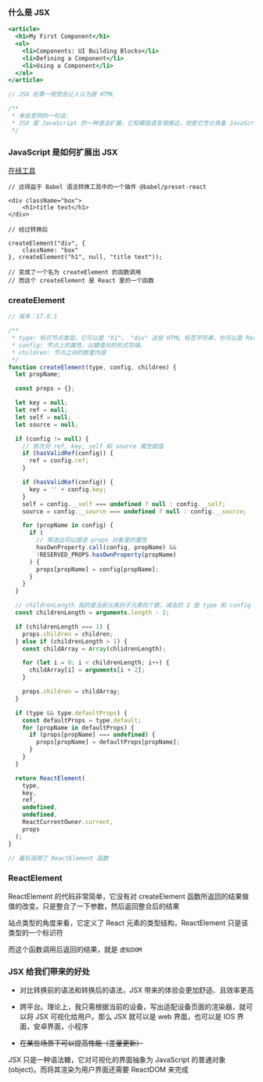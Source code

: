 ### 什么是 JSX

```jsx
<article>
  <h1>My First Component</h1>
  <ol>
    <li>Components: UI Building Blocks</li>
    <li>Defining a Component</li>
    <li>Using a Component</li>
  </ol>
</article>

// JSX 在第一视觉会让人认为是 HTML

/**
 * 来自官网的一句话:
 * JSX 是 JavaScript 的一种语法扩展，它和模版语言很接近，但是它充分具备 JavaScript 的能力
 */
```

### JavaScript 是如何扩展出 JSX

[在线工具](https://www.babeljs.cn/repl#?browsers=defaults%2C%20not%20ie%2011%2C%20not%20ie_mob%2011&build=&builtIns=false&corejs=3.6&spec=false&loose=false&code_lz=Q&debug=false&forceAllTransforms=false&shippedProposals=false&circleciRepo=&evaluate=false&fileSize=false&timeTravel=false&sourceType=module&lineWrap=true&presets=env%2Creact%2Cstage-2&prettier=false&targets=&version=7.17.2&externalPlugins=&assumptions=%7B%7D)

```
// 这得益于 Babel 语法转换工具中的一个插件 @babel/preset-react

<div className="box">
    <h1>title text</h1>
</div>

// 经过转换后

createElement("div", {
	className: "box"
}, createElement("h1", null, "title text"));

// 变成了一个名为 createElement 的函数调用
// 而这个 createElement 是 React 里的一个函数

```

### createElement

```jsx
// 版本：17.0.1

/**
 * type: 标识节点类型。它可以是 "h1"、 "div" 这些 HTML 标签字符串，也可以是 React 组件
 * config: 节点上的属性，以键值对的形式存储。
 * children: 节点之间的嵌套内容
 */
function createElement(type, config, children) {
  let propName;

  const props = {};

  let key = null;
  let ref = null;
  let self = null;
  let source = null;

  if (config != null) {
    // 依次对 ref, key, self 和 source 属性赋值
    if (hasValidRef(config)) {
      ref = config.ref;
    }

    if (hasValidKef(config)) {
      key = '' + config.key;
    }
    self = config.__self === undefined ? null : config.__self;
    source = config.__source === undefined ? null : config.__source;

    for (propName in config) {
      if (
        // 筛选出可以提进 props 对象里的属性
        hasOwnProperty.call(config, propName) &&
        !RESERVED_PROPS.hasOwnProperty(propName)
      ) {
        props[propName] = config[propName];
      }
    }
  }

  // childrenLength 指的是当前元素的子元素的个数，减去的 2 是 type 和 config 两个参数占用的长度
  const childrenLength = arguments.length - 2;

  if (childrenLength === 1) {
    props.children = children;
  } else if (childrenLength > 1) {
    const childArray = Array(chlidrenLength);

    for (let i = 0; i < childrenLength; i++) {
      childArray[i] = arguments[i + 2];
    }

    props.children = childArray;
  }

  if (type && type.defaultProps) {
    const defaultProps = type.default;
    for (propName in defaultProps) {
      if (props[propName] === undefined) {
        props[propName] = defaultProps[propName];
      }
    }
  }

  return ReactElement(
    type,
    key,
    ref,
    undefined,
    undefined,
    ReactCurrentOwner.current,
    props
  );
}

// 最后调用了 ReactElement 函数
```

### ReactElement

ReactElement 的代码非常简单，它没有对 createElement 函数所返回的结果做值的改变。只是整合了一下参数，然后返回整合后的结果

站点类型的角度来看，它定义了 React 元素的类型结构，ReactElement 只是该类型的一个标识符

而这个函数调用后返回的结果，就是 `虚拟DOM`

### JSX 给我们带来的好处

- 对比转换前的语法和转换后的语法，JSX 带来的体验会更加舒适、且效率更高

- 跨平台。理论上，我只需根据当前的设备，写出适配设备页面的渲染器，就可以将 JSX 可视化给用户。那么 JSX 就可以是 web 界面，也可以是 IOS 界面，安卓界面，小程序

- ~~在某些场景下可以提高性能（差量更新）~~

<OrangeCallout>
  JSX 只是一种语法糖，它对可视化的界面抽象为 JavaScript
  的普通对象(object)。而将其渲染为用户界面还需要 ReactDOM 来完成
</OrangeCallout>
